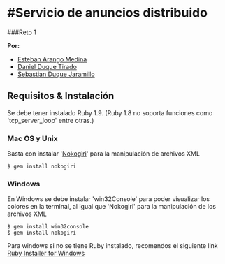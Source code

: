 #Servicio de anuncios distribuido
========
###Reto 1

  **Por:**
  
   * [Esteban Arango Medina](https://github.com/esbanarango)
   * [Daniel Duque Tirado](https://github.com/DanielJDuque)
   * [Sebastian Duque Jaramillo](https://github.com/sduquej)

Requisitos & Instalación
----
Se debe tener instalado Ruby 1.9. (Ruby 1.8 no soporta funciones como 'tcp_server_loop' entre otras.)

### Mac OS y Unix
 Basta con instalar '[Nokogiri](http://nokogiri.org/)' para la manipulación de archivos XML
 
    $ gem install nokogiri

### Windows
 En Windows se debe instalar 'win32Console' para poder visualizar los colores en la terminal, al igual que 'Nokogiri' para la manipulación de los archivos XML
 
    $ gem install win32console
    $ gem install nokogiri
 Para windows si no se tiene Ruby instalado, recomendos el siguiente link [Ruby Installer for Windows](http://rubyinstaller.org/)